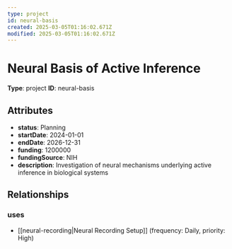 ```yaml
---
type: project
id: neural-basis
created: 2025-03-05T01:16:02.671Z
modified: 2025-03-05T01:16:02.671Z
---
```


# Neural Basis of Active Inference

**Type**: project
**ID**: neural-basis

## Attributes

- **status**: Planning
- **startDate**: 2024-01-01
- **endDate**: 2026-12-31
- **funding**: 1200000
- **fundingSource**: NIH
- **description**: Investigation of neural mechanisms underlying active inference in biological systems

## Relationships

### uses

- [[neural-recording|Neural Recording Setup]] (frequency: Daily, priority: High)


